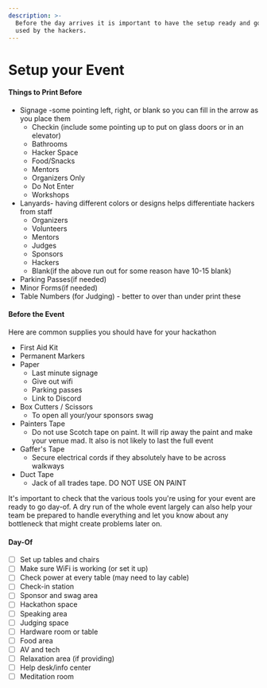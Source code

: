 ```yaml
---
description: >-
  Before the day arrives it is important to have the setup ready and good to be
  used by the hackers.
---
```


# Setup your Event

#### Things to Print Before

* Signage -some pointing left, right, or blank so you can fill in the arrow as you place them
  * Checkin (include some pointing up to put on glass doors or in an elevator)
  * Bathrooms
  * Hacker Space
  * Food/Snacks
  * Mentors
  * Organizers Only
  * Do Not Enter
  * Workshops
* Lanyards- having different colors or designs helps differentiate hackers from staff
  * Organizers
  * Volunteers
  * Mentors
  * Judges
  * Sponsors
  * Hackers
  * Blank(if the above run out for some reason have 10-15 blank)
* Parking Passes(if needed)
* Minor Forms(if needed)
* Table Numbers (for Judging) - better to over than under print these

#### Before the Event

Here are common supplies you should have for your hackathon

* First Aid Kit&#x20;
* Permanent Markers&#x20;
* Paper&#x20;
  * Last minute signage&#x20;
  * Give out wifi&#x20;
  * Parking passes&#x20;
  * Link to Discord&#x20;
* Box Cutters / Scissors&#x20;
  * To open all your/your sponsors swag&#x20;
* Painters Tape&#x20;
  * Do not use Scotch tape on paint. It will rip away the paint and make your venue mad. It also is not likely to last the full event&#x20;
* Gaffer's Tape&#x20;
  * Secure electrical cords if they absolutely have to be across walkways&#x20;
* Duct Tape&#x20;
  * Jack of all trades tape. DO NOT USE ON PAINT

It's important to check that the various tools you're using for your event are ready to go day-of. A dry run of the whole event largely can also help your team be prepared to handle everything and let you know about any bottleneck that might create problems later on.

#### Day-Of

* [ ] Set up tables and chairs
* [ ] Make sure WiFi is working (or set it up)
* [ ] Check power at every table (may need to lay cable)
* [ ] Check-in station
* [ ] Sponsor and swag area
* [ ] Hackathon space
* [ ] Speaking area
* [ ] Judging space
* [ ] Hardware room or table&#x20;
* [ ] Food area
* [ ] AV and tech
* [ ] Relaxation area (if providing)
* [ ] Help desk/info center
* [ ] Meditation room

#### &#x20;

##
